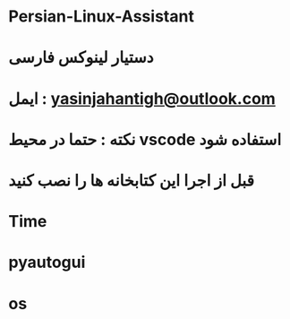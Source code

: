 # Persian-Linux-Assistant
# دستیار لینوکس فارسی 
# ایمل : yasinjahantigh@outlook.com
# نکته : حتما در محیط vscode استفاده شود 
# قبل از اجرا این کتابخانه ها را نصب کنید 
# Time
# pyautogui
# os
